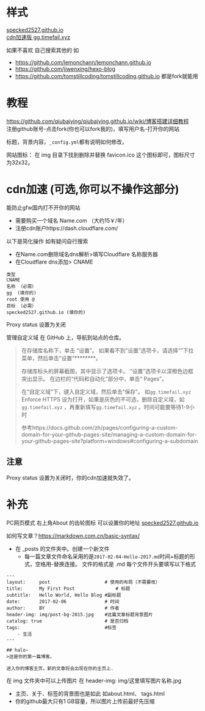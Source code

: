 
# 样式
[specked2527.github.io](http://specked2527.github.io/)  
[cdn加速版  gg.timefail.xyz](https://gg.timefail.xyz/)  

如果不喜欢 自己搜索其他的
如 
* https://github.com/lemonchann/lemonchann.github.io
* https://github.com/jiwenxing/hexo-blog
* https://github.com/tomstillcoding/tomstillcoding.github.io 
都是fork就能用  

# 教程
https://github.com/qiubaiying/qiubaiying.github.io/wiki/博客搭建详细教程  
注册github账号-点击fork(你也可以fork我的)，填写用户名-打开你的网站

标题，背景内容，`_config.yml`都有说明如何修改，

网站图标：
在 img 目录下找到删除并替换 favicon.ico 这个图标即可，图标尺寸为32x32。



# cdn加速 (可选,你可以不操作这部分)
能防止gfw国内打不开你的网站
* 需要购买一个域名 Name.com （大约15￥/年）
* 注册cdn账户https://dash.cloudflare.com/

以下是简化操作 如有疑问自行搜索
  * 在Name.com删除域名dns解析>填写Cloudflare 名称服务器
  * 在Cloudflare dns添加>
    CNAME
```
类型
CNAME
名称 （必需）
gg  (填你的)
root 使用 @
目标 （必需）
specked2527.github.io (填你的)
```
Proxy status 设置为关闭 

管理自定义域
在 GitHub 上，导航到站点的仓库。

> 在存储库名称下，单击 “设置”。 如果看不到“设置”选项卡，请选择“”下拉菜单，然后单击“设置”********。
>
> 存储库标头的屏幕截图，其中显示了选项卡。 “设置”选项卡以深橙色边框突出显示。
在边栏的“代码和自动化”部分中，单击“ Pages”。
>
> 在“自定义域”下，键入自定义域，然后单击“保存”。 如`gg.timefail.xyz`  
> Enforce HTTPS 设为打开，如果是灰色的不可选，删除自定义域，如`gg.timefail.xyz` ，再重新填写`gg.timefail.xyz` 。时间可能要等待1-9小时
> 
> 参考https://docs.github.com/zh/pages/configuring-a-custom-domain-for-your-github-pages-site/managing-a-custom-domain-for-your-github-pages-site?platform=windows#configuring-a-subdomain
 
## 注意
Proxy status 设置为关闭时，你的cdn加速就失效了。

# 补充
PC网页模式 右上角About 的齿轮图标  可以设置你的地址 [specked2527.github.io](https://specked2527.github.io/)  

如何写文章？https://markdown.com.cn/basic-syntax/ 
* 在 _posts 的文件夹中。创建一个新文件 
  * 每一篇文章文件命名采用的是`2017-02-04-Hello-2017.md`时间+标题的形式，空格用-替换连接。
文件的格式是 .md
每个文件开头要填写以下格式
```
---
layout:     post   				    # 使用的布局（不需要改）
title:      My First Post 				# 标题 
subtitle:   Hello World, Hello Blog #副标题
date:       2017-02-06 				# 时间
author:     BY 						# 作者
header-img: img/post-bg-2015.jpg 	#这篇文章标题背景图片
catalog: true 						# 是否归档
tags:								#标签
    - 生活
---

## halo~
>这是你的第一篇博客。

进入你的博客主页，新的文章将会出现在你的主页上.
```
在 img 文件夹中可以上传图片 在 header-img: img/这里填写图片名称.jpg 
* 主页、关于、标签的背景图也是如此 如about.html、 tags.html
* 你的github最大只有1 GB容量，所以图片上传前最好先压缩

